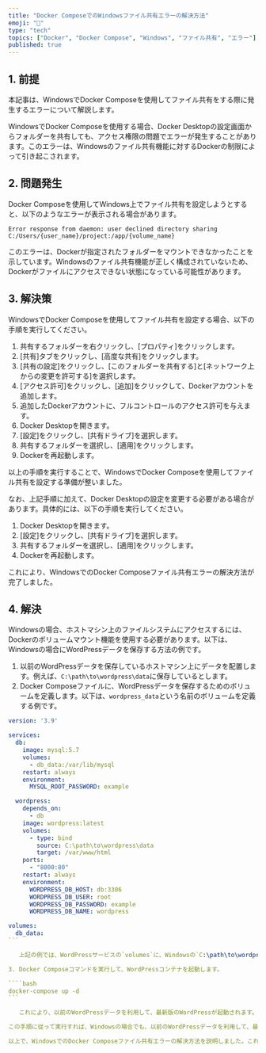 ```yaml
---
title: "Docker ComposeでのWindowsファイル共有エラーの解決方法"
emoji: "🐳"
type: "tech"
topics: ["Docker", "Docker Compose", "Windows", "ファイル共有", "エラー"]
published: true
---
```


## 1. 前提

本記事は、WindowsでDocker Composeを使用してファイル共有をする際に発生するエラーについて解説します。

WindowsでDocker Composeを使用する場合、Docker Desktopの設定画面からフォルダーを共有しても、アクセス権限の問題でエラーが発生することがあります。このエラーは、Windowsのファイル共有機能に対するDockerの制限によって引き起こされます。

## 2. 問題発生

Docker Composeを使用してWindows上でファイル共有を設定しようとすると、以下のようなエラーが表示される場合があります。

```
Error response from daemon: user declined directory sharing C:/Users/{user_name}/project:/app/{volume_name}
```

このエラーは、Dockerが指定されたフォルダーをマウントできなかったことを示しています。Windowsのファイル共有機能が正しく構成されていないため、Dockerがファイルにアクセスできない状態になっている可能性があります。

## 3. 解決策

WindowsでDocker Composeを使用してファイル共有を設定する場合、以下の手順を実行してください。

1. 共有するフォルダーを右クリックし、[プロパティ]をクリックします。
2. [共有]タブをクリックし、[高度な共有]をクリックします。
3. [共有の設定]をクリックし、[このフォルダーを共有する]と[ネットワーク上からの変更を許可する]を選択します。
4. [アクセス許可]をクリックし、[追加]をクリックして、Dockerアカウントを追加します。
5. 追加したDockerアカウントに、フルコントロールのアクセス許可を与えます。
6. Docker Desktopを開きます。
7. [設定]をクリックし、[共有ドライブ]を選択します。
8. 共有するフォルダーを選択し、[適用]をクリックします。
9. Dockerを再起動します。

以上の手順を実行することで、WindowsでDocker Composeを使用してファイル共有を設定する準備が整いました。

なお、上記手順に加えて、Docker Desktopの設定を変更する必要がある場合があります。具体的には、以下の手順を実行してください。

1. Docker Desktopを開きます。
2. [設定]をクリックし、[共有ドライブ]を選択します。
3. 共有するフォルダーを選択し、[適用]をクリックします。
4. Dockerを再起動します。

これにより、WindowsでのDocker Composeファイル共有エラーの解決方法が完了しました。

## 4. 解決

Windowsの場合、ホストマシン上のファイルシステムにアクセスするには、Dockerのボリュームマウント機能を使用する必要があります。以下は、Windowsの場合にWordPressデータを保存する方法の例です。

1. 以前のWordPressデータを保存しているホストマシン上にデータを配置します。例えば、`C:\path\to\wordpress\data`に保存しているとします。
2. Docker Composeファイルに、WordPressデータを保存するためのボリュームを定義します。以下は、`wordpress_data`という名前のボリュームを定義する例です。

````yaml
version: '3.9'

services:
  db:
    image: mysql:5.7
    volumes:
      - db_data:/var/lib/mysql
    restart: always
    environment:
      MYSQL_ROOT_PASSWORD: example

  wordpress:
    depends_on:
      - db
    image: wordpress:latest
    volumes:
      - type: bind
        source: C:\path\to\wordpress\data
        target: /var/www/html
    ports:
      - "8000:80"
    restart: always
    environment:
      WORDPRESS_DB_HOST: db:3306
      WORDPRESS_DB_USER: root
      WORDPRESS_DB_PASSWORD: example
      WORDPRESS_DB_NAME: wordpress

volumes:
  db_data:
```

   上記の例では、WordPressサービスの`volumes`に、Windowsの`C:\path\to\wordpress\data`ディレクトリを`/var/www/html`にマウントしています。`type: bind`を指定することで、ホストマシン上のファイルシステムにアクセスすることができます。

3. Docker Composeコマンドを実行して、WordPressコンテナを起動します。

````bash
docker-compose up -d
```

   これにより、以前のWordPressデータを利用して、最新版のWordPressが起動されます。

この手順に従って実行すれば、Windowsの場合でも、以前のWordPressデータを利用して、最新版のWordPressを起動することができます。

以上で、WindowsでのDocker Composeファイル共有エラーの解決方法を説明しました。これらの手順に従って、ファイル共有を正しく構成し、Docker Composeを使用して開発を続けてください。
